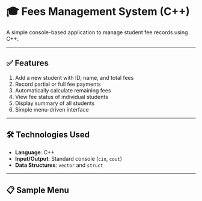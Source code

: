 # 🎓 Fees Management System (C++)

A simple console-based application to manage student fee records using C++.

---

## ✅ Features
1. Add a new student with ID, name, and total fees  
2. Record partial or full fee payments  
3. Automatically calculate remaining fees  
4. View fee status of individual students  
5. Display summary of all students  
6. Simple menu-driven interface  

---

## 🛠️ Technologies Used
- **Language**: C++  
- **Input/Output**: Standard console (`cin`, `cout`)  
- **Data Structures**: `vector` and `struct`  

---

## 📋 Sample Menu
